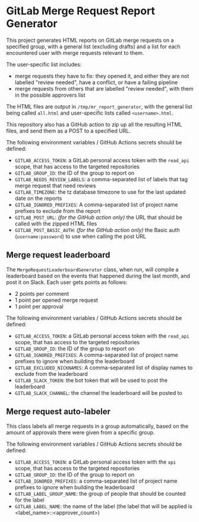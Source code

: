# GitLab Merge Request Report Generator

This project generates HTML reports on GitLab merge requests on a specified group, with a general list (excluding drafts)
and a list for each encountered user with merge requests relevant to them.

The user-specific list includes:
- merge requests they have to fix: they opened it, and either they are not labelled "review needed", have a conflict, or have a failing pipeline
- merge requests from others that are labelled "review needed", with them in the possible approvers list

The HTML files are output in `/tmp/mr_report_generator`, with the general list being called `all.html` and user-specific
lists called `<username>.html`.

This repository also has a GitHub action to zip up all the resulting HTML files, and send them as a POST to a specified URL.

The following environment variables / GitHub Actions secrets should be defined:
- `GITLAB_ACCESS_TOKEN`: a GitLab personal access token with the `read_api` scope, that has access to the targeted repositories
- `GITLAB_GROUP_ID`: the ID of the group to report on
- `GITLAB_NEEDS_REVIEW_LABELS`: a comma-separated list of labels that tag merge request that need reviews
- `GITLAB_TIMEZONE`: the tz database timezone to use for the last updated date on the reports
- `GITLAB_IGNORED_PREFIXES`: A comma-separated list of project name prefixes to exclude from the report
- `GITLAB_POST_URL`: _(for the GitHub action only)_ the URL that should be called with the zipped HTML files
- `GITLAB_POST_BASIC_AUTH`: _(for the GitHub action only)_ the Basic auth (`username:password`) to use when calling the post URL

## Merge request leaderboard

The `MergeRequestLeaderboardGenerator` class, when run, will compile a leaderboard based on the events that happened during the last month,
and post it on Slack. Each user gets points as follows:
- 2 points per comment
- 1 point per opened merge request
- 1 point per approval


The following environment variables / GitHub Actions secrets should be defined:
- `GITLAB_ACCESS_TOKEN`: a GitLab personal access token with the `read_api` scope, that has access to the targeted repositories
- `GITLAB_GROUP_ID`: the ID of the group to report on
- `GITLAB_IGNORED_PREFIXES`: A comma-separated list of project name prefixes to ignore when building the leaderboard
- `GITLAB_EXCLUDED_NICKNAMES`: A comma-separated list of display names to exclude from the leaderboard
- `GITLAB_SLACK_TOKEN`: the bot token that will be used to post the leaderboard
- `GITLAB_SLACK_CHANNEL`: the channel the leaderboard will be posted to

## Merge request auto-labeler

This class labels all merge requests in a group automatically, based on the amount of approvals there were given from a specific group.

The following environment variables / GitHub Actions secrets should be defined:
- `GITLAB_ACCESS_TOKEN`: a GitLab personal access token with the `api` scope, that has access to the targeted repositories
- `GITLAB_GROUP_ID`: the ID of the group to report on
- `GITLAB_IGNORED_PREFIXES`: a comma-separated list of project name prefixes to ignore when building the leaderboard
- `GITLAB_LABEL_GROUP_NAME`: the group of people that should be counted for the label
- `GITLAB_LABEL_NAME`: the name of the label (the label that will be applied is <label_name>::<approver_count>)
